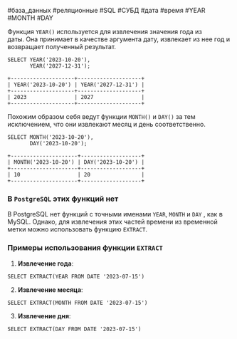 #база_данных #реляционные #SQL #СУБД #дата #время #YEAR #MONTH #DAY 

Функция `YEAR()` используется для извлечения значения года из даты. Она принимает в качестве аргумента дату, извлекает из нее год и возвращает полученный результат.
```MySQL
SELECT YEAR('2023-10-20'),
       YEAR('2027-12-31');
```
```
+--------------------+--------------------+
| YEAR('2023-10-20') | YEAR('2027-12-31') |
+--------------------+--------------------+
| 2023               | 2027               |
+--------------------+--------------------+
```

Похожим образом себя ведут функции `MONTH()` и `DAY()` за тем исключением, что они извлекают месяц и день соответственно.
```MySQL
SELECT MONTH('2023-10-20'),
       DAY('2023-10-20');
```
```
+---------------------+-------------------+
| MONTH('2023-10-20') | DAY('2023-10-20') |
+---------------------+-------------------+
| 10                  | 20                |
+---------------------+-------------------+
```

### В `PostgreSQL` этих функций нет
В PostgreSQL нет функций с точными именами `YEAR`, `MONTH` и `DAY` , как в MySQL. Однако, для извлечения этих частей времени из временной метки можно использовать функцию `EXTRACT`.
### Примеры использования функции `EXTRACT`
1. **Извлечение года**:
```PostgreSQL
SELECT EXTRACT(YEAR FROM DATE '2023-07-15')
```
    
2. **Извлечение месяца**:
```PostgreSQL
SELECT EXTRACT(MONTH FROM DATE '2023-07-15')
```
    
3. **Извлечение дня**:
```PostgreSQL
SELECT EXTRACT(DAY FROM DATE '2023-07-15')
```